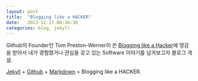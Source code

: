 ```yaml
---
layout: post
title:  "Blogging like a HACKER"
date:   2013-12-17 00:30:30
categories: blog, jekyll
---
```

Github의 Founder인 Tom Preston-Werner이 쓴 [Blogging like a Hacker][tom]에 영감을 받아서 내가 경험했거나 관심을 갖고 있는 Software  이야기를 남겨보고자 블로그 개설.

[Jekyll][jekyll] + [Github][github] + [Markdown][markdown] = Blogging like a HACKER.

[github]: http://github.com
[jekyll]:	http://jekyllrb.com
[tom]: http://tom.preston-werner.com/2008/11/17/blogging-like-a-hacker.html
[markdown]: http://daringfireball.net/projects/markdown/syntax
